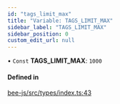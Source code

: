 ```yaml
---
id: "tags_limit_max"
title: "Variable: TAGS_LIMIT_MAX"
sidebar_label: "TAGS_LIMIT_MAX"
sidebar_position: 0
custom_edit_url: null
---
```


• `Const` **TAGS\_LIMIT\_MAX**: ``1000``

#### Defined in

[bee-js/src/types/index.ts:43](https://github.com/ethersphere/bee-js/blob/ae6a776/src/types/index.ts#L43)
